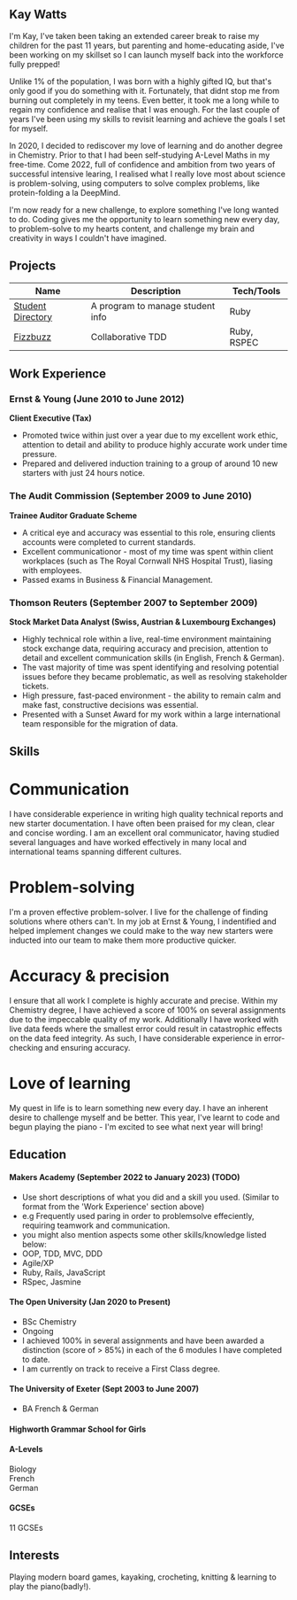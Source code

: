 ## Kay Watts

I'm Kay, I've taken been taking an extended career break to raise my children for the past 11 years, but parenting and home-educating aside, I've been working on my skillset so I can launch myself back into the workforce fully prepped!

Unlike 1% of the population, I was born with a highly gifted IQ, but that's only good if you do something with it. Fortunately, that didnt stop me from burning out completely in my teens. Even better, it took me a long while to regain my confidence and realise that I was enough. For the last couple of years I've been using my skills to revisit learning and achieve the goals I set for myself. 

In 2020, I decided to rediscover my love of learning and do another degree in Chemistry. Prior to that I had been self-studying A-Level Maths in my free-time. Come 2022, full of confidence and ambition from two years of successful intensive learing, I realised what I really love most about science is problem-solving, using computers to solve complex problems, like protein-folding a la DeepMind.

I'm now ready for a new challenge, to explore something I've long wanted to do. Coding gives me the opportunity to learn something new every day, to problem-solve to my hearts content, and challenge my brain and creativity in ways I couldn't have imagined. 

## Projects

| Name | Description | Tech/Tools |
| ---| --- | --- |
| [Student Directory](https://github.com/kwatts949/student-directory) | A program to manage student info | Ruby |
| [Fizzbuzz](https://github.com/lwly-jpg/fizzbuzz) | Collaborative TDD | Ruby, RSPEC |

## Work Experience

### **Ernst & Young** (June 2010 to June 2012) 

**Client Executive (Tax)**

- Promoted twice within just over a year due to my excellent work ethic, attention to detail and ability to produce highly accurate work under time pressure.
- Prepared and delivered induction training to a group of around 10 new starters with just 24 hours notice.

### **The Audit Commission** (September 2009 to June 2010)  

**Trainee Auditor Graduate Scheme**

- A critical eye and accuracy was essential to this role, ensuring clients accounts were completed to current standards.
- Excellent communicationor - most of my time was spent within client workplaces (such as The Royal Cornwall NHS Hospital Trust), liasing with employees.
- Passed exams in Business & Financial Management.

### **Thomson Reuters** (September 2007 to September 2009)  

**Stock Market Data Analyst (Swiss, Austrian & Luxembourg Exchanges)**

- Highly technical role within a live, real-time environment maintaining stock exchange data, requiring accuracy and precision, attention to detail and excellent communication skills (in English, French & German). 
- The vast majority of time was spent identifying and resolving potential issues before they became problematic, as well as resolving stakeholder tickets.
- High pressure, fast-paced environment - the ability to remain calm and make fast, constructive decisions was essential.
- Presented with a Sunset Award for my work within a large international team responsible for the migration of data.  

## Skills
# Communication

I have considerable experience in writing high quality technical reports and new starter documentation. I have often been praised for my clean, clear and concise wording. I am an excellent oral communicator, having studied several languages and have worked effectively in many local and international teams spanning different cultures.

# Problem-solving

I'm a proven effective problem-solver. I live for the challenge of finding solutions where others can't. In my job at Ernst & Young, I indentified and helped implement changes we could make to the way new starters were inducted into our team to make them more productive quicker.

# Accuracy & precision

I ensure that all work I complete is highly accurate and precise. Within my Chemistry degree, I have achieved a score of 100% on several assignments due to the impeccable quality of my work. Additionally I have worked with live data feeds where the smallest error could result in catastrophic effects on the data feed integrity. As such, I have considerable experience in error-checking and ensuring accuracy.

# Love of learning
My quest in life is to learn something new every day. I have an inherent desire to challenge myself and be better. This year, I've learnt to code and begun playing the piano - I'm excited to see what next year will bring!

## Education

#### Makers Academy (September 2022 to January 2023) (TODO)
- Use short descriptions of what you did and a skill you used. (Similar to format from the 'Work Experience' section above)
- e.g Frequently used paring in order to problemsolve effeciently, requiring teamwork and communication.
- you might also mention aspects some other skills/knowledge listed below: 
- OOP, TDD, MVC, DDD
- Agile/XP
- Ruby, Rails, JavaScript
- RSpec, Jasmine

#### The Open University (Jan 2020 to Present)

- BSc Chemistry
- Ongoing
- I achieved 100% in several assignments and have been awarded a distinction (score of > 85%) in each of the 6 modules I have completed to date.
- I am currently on track to receive a First Class degree.

#### The University of Exeter (Sept 2003 to June 2007)

- BA French & German

#### Highworth Grammar School for Girls

#### A-Levels

Biology<br>
French<br>
German

#### GCSEs

11 GCSEs

## Interests

Playing modern board games, kayaking, crocheting, knitting & learning to play the piano(badly!).
